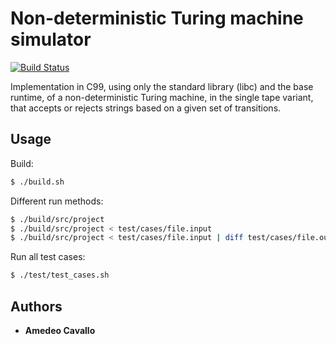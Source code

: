 # Non-deterministic Turing machine simulator

[![Build Status](https://travis-ci.org/amecava/mtndsimulator.svg?branch=master)](https://travis-ci.org/amecava/mtndsimulator)

Implementation in C99, using only the standard library (libc) and the base runtime, of a non-deterministic Turing machine, in the single tape variant, that accepts or rejects strings based on a given set of transitions.

## Usage

Build:
```sh
$ ./build.sh
```

Different run methods:
```sh
$ ./build/src/project
$ ./build/src/project < test/cases/file.input
$ ./build/src/project < test/cases/file.input | diff test/cases/file.output -
```

Run all test cases:
```sh
$ ./test/test_cases.sh
```

## Authors

* **Amedeo Cavallo**
